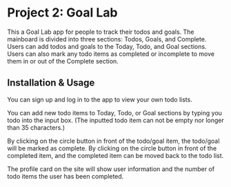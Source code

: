 # Project 2: Goal Lab

This a Goal Lab app for people to track their todos and goals. The mainboard is divided into three sections: Todos, Goals, and Complete. Users can add todos and goals to the Today, Todo, and Goal sections. Users can also mark any todo items as completed or incomplete to move them in or out of the Complete section.

## Installation & Usage

You can sign up and log in to the app to view your own todo lists.

You can add new todo items to Today, Todo, or Goal sections by typing you todo into the input box.
  (The inputted todo item can not be empty nor longer than 35 characters.)

By clicking on the circle button in front of the todo/goal item, the todo/goal will be marked as complete.
By clicking on the circle button in front of the completed item, and the completed item can be moved back to the todo list. 

The profile card on the site will show user information and the number of todo items the user has been completed.
